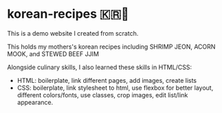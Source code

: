 # korean-recipes 🇰🇷🍚
This is a demo website I created from scratch.

This holds my mothers's korean recipes including SHRIMP JEON, ACORN MOOK, and STEWED BEEF JJIM

Alongside culinary skills, I also learned these skills in HTML/CSS:
- HTML: boilerplate, link different pages, add images, create lists
- CSS: boilerplate, link stylesheet to html, use flexbox for better layout, different colors/fonts, use classes, crop images, edit list/link appearance.
